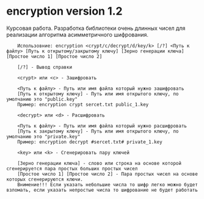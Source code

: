 # encryption version 1.2
Курсовая работа. Разработка библиотеки очень длинных чисел для реализации алгоритма асимметричного шифрования.

        Использовние: encryption <crypt/c/decrypt/d/key/k> [/?] <Путь к файлу> [Путь к открытому/закрытому ключу] [Зерно генерации ключа] [Простое число 1] [Простое число 2]

        [/?] - Вывод справки

        <crypt> или <c> - Зашифровать

        <Путь к файлу> - Путь или имя файла который нужно зашифровать
        [Путь к открытому ключу] - Путь или имя открытого ключу, по умолчанию это "public.key"
        Пример: encryption crypt sercet.txt public_1.key

        <decrypt> или <d> - Расшифровать

        <Путь к файлу> - Путь или имя файла который нужно расшифровать
        [Путь к закрытому ключу] - Путь или имя открытого ключу, по умолчанию это "private.key"
        Пример: encryption decrypt #sercet.txt# private_1.key

        <key> или <k> - Сгенерировать пару ключей

        [Зерно генерации ключа] - слово или строка на основе которой сгенерируется пара простых больших простых чисел
        [Простое число 1] [Простое число 2] - Пара простых чисел на основе которых сгенерируются ключи.
        Внимение!!! Если указать небольшие числа то шифр легко можно будет взломать, если указать непростые числа то шифрование не будет работать

